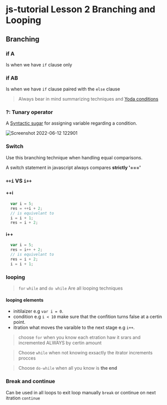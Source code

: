 # js-tutorial Lesson 2 Branching and Looping
## Branching
### if A 
  Is when we have `if` clause only
### if AB 
  Is when we have `if` clause paired with the `else` clause

  > Always bear in mind summarizing techniques and [Yoda conditions](https://en.wikipedia.org/wiki/Yoda_conditions#Example)
### ?: Tunary operator
  A [Syntactic sugar](https://www.techopedia.com/definition/10212/syntactic-sugar) for assigning variable regarding a condition.
    
![Screenshot 2022-06-12 122901](https://user-images.githubusercontent.com/97400721/173324596-e2e79047-df77-4771-b874-3eeaada0aca7.png)

### Switch
  Use this branching technique when handling equal comparisons.

  A switch statement in javascript always compares **strictly '==='**
### `++i` VS `i++`
#### ++i
  ``` js
    var i = 5;
    res = ++i + 2;
    // is equivelant to
    i = i + 1;
    res = i + 2;
  ```
#### i++
  ``` js
    var i = 5;
    res = i++ + 2;
    // is equivelant to
    res = i + 2;
    i = i + 1;
  ```
### looping
> `for` `while` and `do while` Are all looping techniques

#### looping elements
* initilaizer e.g `var i = 0`.
* condition e.g `i < 10` make sure that the confition turns false at a certin point.
* itration what moves the varaible to the next stage e.g `i++`.

> choose `for` when you know each etration haw it srars and incremented ALWAYS by certin amount

> Choose `while` when not knowing exsactly the itrator increments procces  

> Choose `do-while` when all you know is **the end** 

### Break and continue

  Can be used in all loops to exit loop manually `break` or continue on next itration `continue` 
